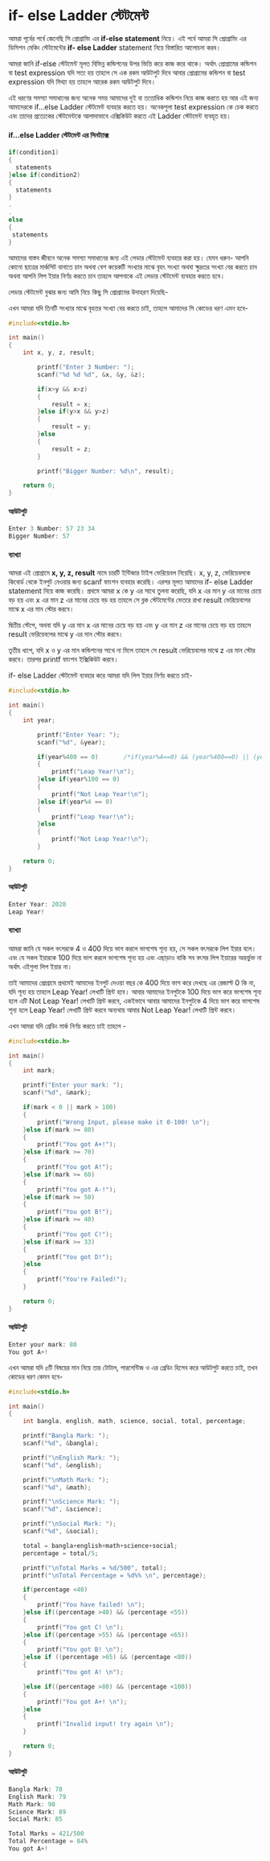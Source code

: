 # if- else Ladder স্টেটমেন্ট

আমরা পূর্বের পর্বে জেনেছি সি প্রোগ্রামিং এর **if-else statement** নিয়ে। এই পর্বে আমরা সি প্রোগ্রামিং এর ডিসিশন মেকিং স্টেটমেন্টের **if- else Ladder** statement নিয়ে বিস্তারিত আলোচনা করব।

আমরা জানি if-else স্টেটমেন্ট মূলত বিভিন্ন কন্ডিশনের উপর ভিত্তি করে কাজ করে থাকে। অর্থাৎ প্রোগ্রামের কন্ডিশন বা test expression যদি সত্য হয় তাহলে সে এক রকম আউটপুট দিবে আবার প্রোগ্রামের কন্ডিশন বা test expression যদি মিথ্যা হয় তাহলে আরেক রকম আউটপুট দিবে।

এই ধরণের সমস্যা সমাধানের জন্য অনেক সময় আমাদের দুই বা ততোধিক কন্ডিশন নিয়ে কাজ করতে হয় আর এই জন্য আমাদেরকে if...else Ladder স্টেটমেন্ট ব্যবহার করতে হয়। অনেকগুলা test expression কে চেক করতে এবং তাদের প্রত্যেকের স্টেটমেন্টকে আলাদাভাবে এক্সিকিউট করতে এই Ladder স্টেটমেন্ট ব্যবহৃত হয়।

#### if...else Ladder স্টেটমেন্ট এর সিনট্যাক্স

```c
if(condition1)
{
  statements
}else if(condition2)
{
  statements
}
.
.
else
{
 statements
}
```

আমাদের বাস্তব জীবনে অনেক সমস্যা সমাধানের জন্য এই লেডার স্টেটমেন্ট ব্যবহার করা হয়। যেমন ধরুন- আপনি কোনো ছাত্রের মার্কসিট বানাতে চান অথবা বেশ কয়েকটি সংখ্যার মাঝে বৃহৎ সংখ্যা অথবা ক্ষুদ্রতর সংখ্যা বের করতে চান অথবা আপনি লিপ ইয়ার নির্ণয় করতে চান তাহলে আপনাকে এই লেডার স্টেটমেন্ট ব্যবহার করতে হবে।

লেডার স্টেটমেন্ট বুঝার জন্য আমি নিচে কিছু সি প্রোগ্রামের উদাহরণ দিয়েছি-

এখন আমরা যদি তিনটি সংখ্যার মাঝে বৃহত্তর সংখ্যা বের করতে চাই, তাহলে আমাদের সি কোডের ধরণ এমন হবে-

```c
#include<stdio.h>

int main()
{
    int x, y, z, result;

        printf("Enter 3 Number: ");
        scanf("%d %d %d", &x, &y, &z);

        if(x>y && x>z)
        {
            result = x;
        }else if(y>x && y>z)
        {
            result = y;
        }else
        {
            result = z;
        }

        printf("Bigger Number: %d\n", result);

    return 0;
}
```

#### আউটপুট

```c
Enter 3 Number: 57 23 34
Bigger Number: 57
```

#### ব্যাখ্যা 

আমরা এই প্রোগ্রামে **x, y, z, result** নামে চারটি ইন্টিজার টাইপ ভেরিয়েবল নিয়েছি। x, y, z, ভেরিয়েবলকে কিবোর্ড থেকে ইনপুট নেওয়ার জন্য scanf ফাংশন ব্যবহার করেছি। এরপর মূলত আমাদের if- else Ladder statement নিয়ে কাজ করেছি। প্রথমে আমরা x কে y এর সাথে তুলনা করেছি, যদি x এর মান y এর মানের চেয়ে বড় হয় এবং x এর মান z এর মানের চেয়ে বড় হয় তাহলে সে ব্লক স্টেটমেন্টের ভেতরে রাখা result ভেরিয়েবলের মাঝে x এর মান স্টোর করবে।

দ্বিতীয় স্টেপে, অথবা যদি y এর মান x এর মানের চেয়ে বড় হয় এবং y এর মান z এর মানের চেয়ে বড় হয় তাহলে result ভেরিয়েবলের মাঝে y এর মান স্টোর করবে।

তৃতীয় ধাপে, যদি x ও y এর মান কন্ডিশনের সাথে না মিলে তাহলে সে result ভেরিয়েবলের মাঝে z এর মান স্টোর করবে। তারপর printf ফাংশন ইক্সিকিউট করবে।

if- else Ladder স্টেটমেন্ট ব্যবহার করে আমরা যদি লিপ ইয়ার নির্ণয় করতে চাই-

```c
#include<stdio.h>

int main()
{
    int year;

        printf("Enter Year: ");
        scanf("%d", &year);

        if(year%400 == 0)       /*if(year%4==0) && (year%400==0) || (year%100==0)*/
        {
            printf("Leap Year!\n");
        }else if(year%100 == 0)
        {
            printf("Not Leap Year!\n");
        }else if(year%4 == 0)
        {
            printf("Leap Year!\n");
        }else
        {
            printf("Not Leap Year!\n");
        }

    return 0;
}
```

#### আউটপুট

```c
Enter Year: 2020
Leap Year!
```

#### ব্যাখ্যা

আমরা জানি যে সকল বৎসরকে 4 ও 400 দিয়ে ভাগ করলে ভাগশেষ শূন্য হয়, সে সকল বৎসরকে লিপ ইয়ার বলে। এবং যে সকল ইয়ারকে 100 দিয়ে ভাগ করলে ভাগশেষ শূন্য হয় এবং এছাড়াও বাকি সব বৎসর লিপ ইয়ারের অন্তর্ভুক্ত না অর্থাৎ এইগুলা লিপ ইয়ার না।

তাই আমাদের প্রোগ্রামে প্রথমেই আমাদের ইনপুট দেওয়া বছর কে 400 দিয়ে ভাগ করে দেখছে এর রেজাল্ট 0 কি না, যদি শূন্য হয় তাহলে Leap Year! লেখাটি প্রিন্ট হবে। আবার আমাদের ইনপুটকে 100 দিয়ে ভাগ করে ভাগশেষ শূন্য হলে এটি Not Leap Year! লেখাটি প্রিন্ট করবে, একইভাবে আবার আমাদের ইনপুটকে 4 দিয়ে ভাগ করে ভাগশেষ শূন্য হলে Leap Year! লেখাটি প্রিন্ট করবে অন্যথায় আবার Not Leap Year! লেখাটি প্রিন্ট করবে।

এখন আমরা যদি গ্রেডিং মার্ক নির্ণয় করতে চাই তাহলে -

```c
#include<stdio.h>

int main()
{
    int mark;

    printf("Enter your mark: ");
    scanf("%d", &mark);

    if(mark < 0 || mark > 100)
    {
        printf("Wrong Input, please make it 0-100! \n");
    }else if(mark >= 80)
    {
        printf("You got A+!");
    }else if(mark >= 70)
    {
        printf("You got A!");
    }else if(mark >= 60)
    {
        printf("You got A-!");
    }else if(mark >= 50)
    {
        printf("You got B!");
    }else if(mark >= 40)
    {
        printf("You got C!");
    }else if(mark >= 33)
    {
        printf("You got D!");
    }else
    {
        printf("You're Failed!");
    }

    return 0;
}
```

#### আউটপুট

```c
Enter your mark: 80
You got A+!
```

এখন আমরা যদি ৫টি বিষয়ের মান নিয়ে তার টোটাল, পারসেন্টিজ ও এর গ্রেডিং হিসেব করে আউটপুট করতে চাই, তখন কোডের ধরণ কেমন হবে-

```c
#include<stdio.h>

int main()
{
    int bangla, english, math, science, social, total, percentage;

    printf("Bangla Mark: ");
    scanf("%d", &bangla);

    printf("\nEnglish Mark: ");
    scanf("%d", &english);

    printf("\nMath Mark: ");
    scanf("%d", &math);

    printf("\nScience Mark: ");
    scanf("%d", &science);

    printf("\nSocial Mark: ");
    scanf("%d", &social);

    total = bangla+english+math+science+social;
    percentage = total/5;

    printf("\nTotal Marks = %d/500", total);
    printf("\nTotal Percentage = %d%% \n", percentage);

    if(percentage <40)
    {
        printf("You have failed! \n");
    }else if((percentage >40) && (percentage <55))
    {
        printf("You got C! \n");
    }else if((percentage >55) && (percentage <65))
    {
        printf("You got B! \n");
    }else if ((percentage >65) && (percentage <80))
    {
        printf("You got A! \n");

    }else if((percentage >80) && (percentage <100))
    {
        printf("You got A+! \n");
    }else
    {
        printf("Invalid input! try again \n");
    }

    return 0;
}

```

#### আউটপুট 

```c
Bangla Mark: 78 
English Mark: 79 
Math Mark: 90
Science Mark: 89 
Social Mark: 85

Total Marks = 421/500 
Total Percentage = 84% 
You got A+!
```


